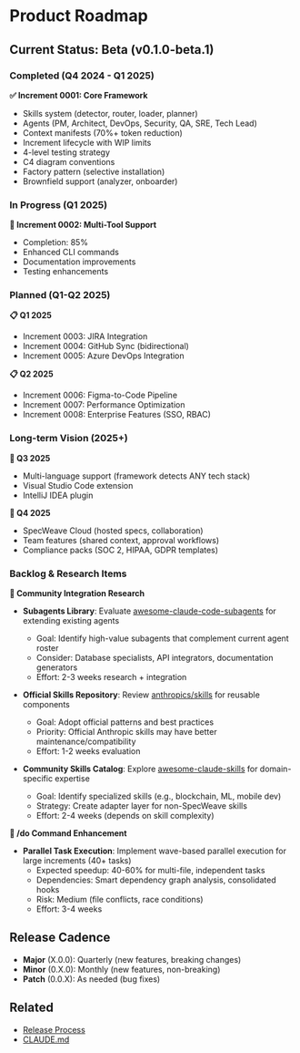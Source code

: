 # Product Roadmap

## Current Status: Beta (v0.1.0-beta.1)

### Completed (Q4 2024 - Q1 2025)

**✅ Increment 0001: Core Framework**
- Skills system (detector, router, loader, planner)
- Agents (PM, Architect, DevOps, Security, QA, SRE, Tech Lead)
- Context manifests (70%+ token reduction)
- Increment lifecycle with WIP limits
- 4-level testing strategy
- C4 diagram conventions
- Factory pattern (selective installation)
- Brownfield support (analyzer, onboarder)

### In Progress (Q1 2025)

**🚧 Increment 0002: Multi-Tool Support**
- Completion: 85%
- Enhanced CLI commands
- Documentation improvements
- Testing enhancements

### Planned (Q1-Q2 2025)

**📋 Q1 2025**
- Increment 0003: JIRA Integration
- Increment 0004: GitHub Sync (bidirectional)
- Increment 0005: Azure DevOps Integration

**📋 Q2 2025**
- Increment 0006: Figma-to-Code Pipeline
- Increment 0007: Performance Optimization
- Increment 0008: Enterprise Features (SSO, RBAC)

### Long-term Vision (2025+)

**🔮 Q3 2025**
- Multi-language support (framework detects ANY tech stack)
- Visual Studio Code extension
- IntelliJ IDEA plugin

**🔮 Q4 2025**
- SpecWeave Cloud (hosted specs, collaboration)
- Team features (shared context, approval workflows)
- Compliance packs (SOC 2, HIPAA, GDPR templates)

### Backlog & Research Items

**🔬 Community Integration Research**
- **Subagents Library**: Evaluate [awesome-claude-code-subagents](https://github.com/VoltAgent/awesome-claude-code-subagents) for extending existing agents
  - Goal: Identify high-value subagents that complement current agent roster
  - Consider: Database specialists, API integrators, documentation generators
  - Effort: 2-3 weeks research + integration

- **Official Skills Repository**: Review [anthropics/skills](https://github.com/anthropics/skills) for reusable components
  - Goal: Adopt official patterns and best practices
  - Priority: Official Anthropic skills may have better maintenance/compatibility
  - Effort: 1-2 weeks evaluation

- **Community Skills Catalog**: Explore [awesome-claude-skills](https://github.com/travisvn/awesome-claude-skills) for domain-specific expertise
  - Goal: Identify specialized skills (e.g., blockchain, ML, mobile dev)
  - Strategy: Create adapter layer for non-SpecWeave skills
  - Effort: 2-4 weeks (depends on skill complexity)

**🚀 /do Command Enhancement**
- **Parallel Task Execution**: Implement wave-based parallel execution for large increments (40+ tasks)
  - Expected speedup: 40-60% for multi-file, independent tasks
  - Dependencies: Smart dependency graph analysis, consolidated hooks
  - Risk: Medium (file conflicts, race conditions)
  - Effort: 3-4 weeks

## Release Cadence

- **Major** (X.0.0): Quarterly (new features, breaking changes)
- **Minor** (0.X.0): Monthly (new features, non-breaking)
- **Patch** (0.0.X): As needed (bug fixes)

## Related

- [Release Process](release-process.md)
- [CLAUDE.md](../../../CLAUDE.md)
